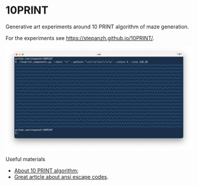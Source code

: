 # 10PRINT
Generative art experiments around 10 PRINT algorithm of maze generation.

For the experiments see https://stepanzh.github.io/10PRINT/.

![Colored components demo](/banner.png)

Useful materials

- [About 10 PRINT algorithm](https://10print.org/);
- [Great article about ansi escape codes](https://www.lihaoyi.com/post/BuildyourownCommandLinewithANSIescapecodes.html).
